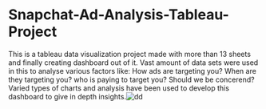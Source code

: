 # Snapchat-Ad-Analysis-Tableau-Project

This is a tableau data visualization project made with more than 13 sheets and finally creating dashboard out of it. Vast amount of data sets were used in this to analyse various factors like:
How ads are targeting you?
When are they targeting you?
who is paying to target you?
Should we be concerend?
Varied types of charts and analysis have been used to develop this dashboard to give in depth insights.![dd](https://user-images.githubusercontent.com/121448188/229526065-5bc839f3-97d3-4d3b-9601-19c66945360a.png)
